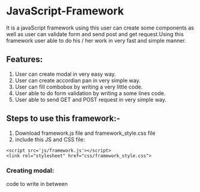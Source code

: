 # JavaScript-Framework
It is a javaScript framework using this user can create some components as well as user can validate form and send post and get request.Using this framework user able to do his / her work in very fast and simple manner.

## Features:
1) User can create modal in very easy way.
2) User can create accordian pan in very simple way.
3) User can fill combobox by writing a very little code.
4) User able to do form validation by writing a some lines code.
5) User able to send GET and POST request in very simple way.

## Steps to use this framework:-
1) Download framework.js file and framework_style.css file 
2) include this JS and CSS file:
````
<script src='js/framework.js'></script>
<link rel="stylesheet" href="css/framework_style.css">
````

### Creating modal:
code to write in between <script> tag
````
<script>
// user written functions
function abBeforeOpening()
{
return true;
}
function abOpened()
{
}
function abBeforeClosing()
{
return true;
}
function abClosed()
{
}
function createModal1()
{
$$$.modals.show("ab");
}
</script>
````
code to write in between <body> tag
````
<button style='background:#0047b3;border:none;border-radius:2px;padding:10px;font-size:18px;color:#FFF' onclick='createModal1()'>Show modal</button>
<div id='ab' style='display:none' forModal='true' size="600x300" header="Some Heading" footer="Some Footer" maskColor="#41EAD4" modalBackgroundColor="#EEF1EF	" closeButton="true" beforeOpening="abBeforeOpening()" afterOpening="abOpened()" beforeClosing="abBeforeClosing()" afterClosing="abClosed()">
God is great<br>
God is great<br>
God is great<br>
God is great<br>
God is great<br>
<input type='text' id='myTextBox' value='Great'>
God is great<br>
God is great<br>
God is great<br>
God is great<br>
God is great<br>
God is great<br>
God is great<br>
God is great<br>
God is great<br>
The End
</div>
````
 ### Output
 
 ![image](https://user-images.githubusercontent.com/82946769/116775045-319e6f00-aa7e-11eb-967b-b4c184f1aae7.png)
 
 
 ### Creating accordian panel:
 code to write in between <body> tag
 
 ````
 <h1>Accordian Pan Example</h1>
<div accordian="true">
<h3 accordianHeadrerBackgroundColor="#b97a56">Heading 1</h3>
<div accordianBackgroundColor="#ffe3ec">
1 whatever whatever
2 whatever whatever
3 whatever whatever<br>
4 whatever whatever
5 whatever whatever
6 whatever whatever<br>
7 whatever whatever
8 whatever whatever
9 whatever whatever<br>
</div><br>
<h3 accordianHeadrerBackgroundColor="#b97a56">Heading 2</h3>
<div accordianBackgroundColor="#ffe3ec">
11 whatever whatever
22 whatever whatever
33 whatever whatever
44 whatever whatever
55 whatever whatever
66 whatever whatever
77 whatever whatever
</div><br>
<h3 accordianHeadrerBackgroundColor="#b97a56">Heading 3</h3>
<div accordianBackgroundColor="#ffe3ec">
111 whatever whatever
222 whatever whatever
333 whatever whatever
444 whatever whatever
555 whatever whatever
666 whatever whatever
777 whatever whatever
</div>
</div>
<br><br>


<div accordian='true'>
<h3>Heading 1000</h3>
<div>
1 whatever whatever
2 whatever whatever
3 whatever whatever
4 whatever whatever
5 whatever whatever
6 whatever whatever
7 whatever whatever
</div><br>
<h3>Heading 2000</h3>
<div>
11 whatever whatever
22 whatever whatever
33 whatever whatever
44 whatever whatever
55 whatever whatever
66 whatever whatever
77 whatever whatever
</div><br>
<h3>Heading 3000</h3>
<div>
111 whatever whatever
222 whatever whatever
333 whatever whatever
444 whatever whatever
555 whatever whatever
666 whatever whatever
777 whatever whatever
</div><br>
</div>
 ````
 
 ### Output
 ![image](https://user-images.githubusercontent.com/82946769/116775129-d620b100-aa7e-11eb-9005-c637be6ff0f1.png)

### Sending GET type request:

````
<script>
function getDesignation()
{
let titleSpan=$$$("title");
titleSpan.html("");
let code=$$$("code").value();
$$$.ajax({
"url":"servletTwo",
"data":{
"code":code
},
"methodType":"GET",
"success":function(responseData){
if(responseData=="INVALID")
{
alert("Invalid designation code");
}
else
{
var splits=responseData.split(",");
titleSpan.html(splits[1]);
}
},
"failure":function(){
alert("some problem");
}
});
}
</script>
````

````
<h1>GET Type request with data Example</h1>
Enter code <input type='text' id='code'>
<button type='button' onclick='getDesignation()'>Get Designation</button><br>
<br>
Title <span id='title'></span>
<br>
<a href='index.html'>Home</a>
````
